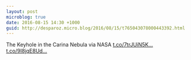 ```yaml
---
layout: post
microblog: true
date: 2016-08-15 14:30 +1000
guid: http://desparoz.micro.blog/2016/08/15/t765043078000443392.html
---
```

The Keyhole in the Carina Nebula  via NASA [t.co/7trJUiN5K...](https://t.co/7trJUiN5KA) [t.co/9I8jqE8Ud...](https://t.co/9I8jqE8Ud3)
